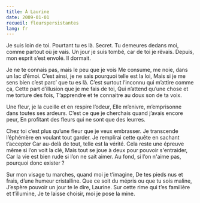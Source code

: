 ```yaml
---
title: À Laurine
date: 2009-01-01
recueil: fleurspersistantes
lang: fr
---
```


Je suis loin de toi. Pourtant tu es là. Secret.
Tu demeures dedans moi, comme partout où je vais.
Un jour je suis tombé, car de toi je rêvais.
Depuis, mon esprit s’est envolé. Il dormait.

Je ne te connais pas, mais le peu que je vois
Me consume, me noie, dans un lac d’émoi.
C’est ainsi, je ne sais pourquoi telle est la loi,
Mais si je me sens bien c’est parc’ que tu es là.
C’est surtout l’inconnu qui m’attire comme ça,
Cette part d’illusion que je me fais de toi,
Qui n’attend qu’une chose et me torture des fois,
T’apprendre et te connaitre au doux son de ta voix.

Une fleur, je la cueille et en respire l’odeur,
Elle m’enivre, m’emprisonne dans toutes ses ardeurs.
C’est ce que je cherchais quand j’avais encore peur,
En profitant des fleurs qui ne sont que des leurres.

Chez toi c’est plus qu’une fleur que je veux embrasser.
Je transcende l’éphémère en voulant tout garder.
Je remplirai cette quête en sachant t’accepter
Car au-delà de tout, telle est la vérité.
Cela reste une épreuve même si l’on voit la clé,
Mais tout se joue à deux pour pouvoir s'entraider,
Car la vie est bien rude si l’on ne sait aimer.
Au fond, si l’on n'aime pas, pourquoi donc exister ?

Sur mon visage tu marches, quand moi je t’imagine,
De tes pieds nus et frais, d’une humeur cristalline.
Que ce soit du mépris ou que tu sois maline,
J’espère pouvoir un jour te le dire, Laurine.
Sur cette rime qui t’es familière et t’illumine,
Je te laisse choisir, moi je pose la mine.
